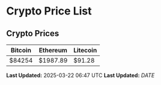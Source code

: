 # Crypto Price List

## Crypto Prices
| Bitcoin | Ethereum | Litecoin |
| ------- | -------- | -------- |
| $84254 | $1987.89 | $91.28 |
**Last Updated:** 2025-03-22 06:47 UTC
**Last Updated:** $DATE$
